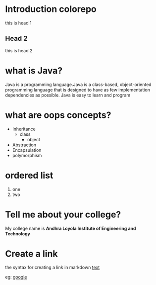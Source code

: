 # Introduction colorepo
this is head 1
## Head 2
this is head 2

# what is Java?
Java is a programming language.Java is a class-based, object-oriented programming language that is designed to have as few implementation dependencies as possible. Java is easy to learn and program

# what are oops concepts?
* Inheritance
  * class
    * object
* Abstraction
* Encapsulation
* polymorphism

# ordered list
1. one
2. two

# Tell me about your college?
My college name is **Andhra Loyola Institute of Engineering and Technology**

# Create a link
the syntax for creating a link in markdown [text](url)

eg: [google](https://www.google.com)
